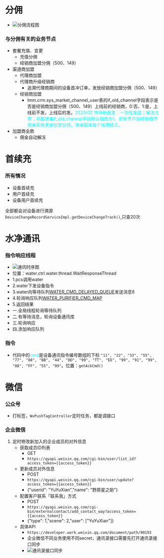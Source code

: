 # 分佣
- ![分佣流程图](%E5%88%86%E4%BD%A3.jpg "分佣流程图")
### 与分佣有关的业务节点
- 套餐充值、变更
    - 充值分佣
    - 经销商加盟分佣（500、149）
- 渠道商加盟
    - 代理商加盟
    - 代理商升级经销商
        - 追溯代理商期间的设备首冲订单，发放经销商加盟分佣（500、149）
    - 经销商加盟
        - lmm.crm.sys_market_channel_user表的if_old_channel字段表示是否是经销商加盟分佣（500、149）上线前的经销商，0:否、1:是，上线前不发，上线后的发。<font color = #00ffff>2023/02 市场新政策：一次性发放；解决方案：将数据库if_old_channel字段默认值改为1，即新开户的经销商不再由系统发放加盟分佣，改由脚本每个账期插入。</font>
- 加盟商全款
    - 佣金自动解冻
# 首续充
### 所有情况
- 设备首续充
- 用户首续充
- 设备用户首续充

全部都会对设备进行溯源```DeviceChangeRecordServiceImpl.getDeviceChangeTrack()```,只查20次
# 水净通讯
### 指令响应线程
- ![通讯时序图](%E6%B0%B4%E5%87%80%E9%80%9A%E8%AE%AF.jpg "通讯时序图")
- 位置：water.ctrl.water.thread.WaitResponseThread
- 1.pcs调用water
- 2.water下发设备指令
- 3.water向等待队列<u>WATER_CMD_DELAYED_QUEUE</u>发送消息ß
- 4.轮询响应队列<u>WATER_PURIFIER_CMD_MAP</u>
- 5.返回结果
- 一.全局线程轮询等待队列
- 二.有等待消息，轮询设备通讯库
- 三.轮询响应
- 四.添加响应队列
### 指令
- 代码中的<font color = #00ffff>cmd</font>是设备通讯指令编号数组的下标
```"11", "22", "33", "55", "77", "88", "BB", "44", "DD", "99", "TT", "EE", "99", "91", "99", "88", "FF", "55", "99"```。位置：```getAckCmd()```
# 微信
### 公众号
- 打标签，```WxPushTagController```定时任务，都是调接口
### 企业微信
1. 定时修改新加入的企业成员的对外信息
    - 获取成员ID列表
        - GET
        - ```https://qyapi.weixin.qq.com/cgi-bin/user/list_id?access_token={{access_token}}```
    - 更新成员对外信息
        - POST
        - ```https://qyapi.weixin.qq.com/cgi-bin/user/update?access_token={{access_token}}```
        - {"userid": "YuYuXian","name": "野原星之助"}
    - 配置客户联系「联系我」方式
        - POST
        - ```https://qyapi.weixin.qq.com/cgi-bin/externalcontact/add_contact_way?access_token={{access_token}}```
        - {"type": 1,"scene": 2,"user": ["YuYuXian"]}
    - 具体API
        - ```https://developer.work.weixin.qq.com/document/path/90193```
        - 企业微信不同业务使用不同secret，通讯录接口需要先打开通讯录接口同步
        - ![通讯录接口同步](%E4%BC%81%E4%B8%9A%E5%BE%AE%E4%BF%A1%E9%80%9A%E8%AE%AF%E5%BD%95%E6%8E%A5%E5%8F%A3%E5%90%8C%E6%AD%A5.png "通讯录接口同步")